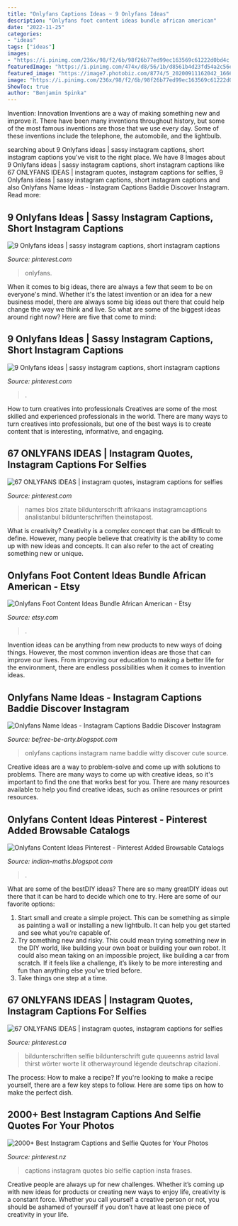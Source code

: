 ```yaml
---
title: "Onlyfans Captions Ideas ~ 9 Onlyfans Ideas"
description: "Onlyfans foot content ideas bundle african american"
date: "2022-11-25"
categories:
- "ideas"
tags: ["ideas"]
images:
- "https://i.pinimg.com/236x/98/f2/6b/98f26b77ed99ec163569c61222d0bd4c.jpg"
featuredImage: "https://i.pinimg.com/474x/d8/56/1b/d8561b4d23fd54a2c56e44aa0481fb4e.jpg"
featured_image: "https://image7.photobiz.com/8774/5_20200911162042_16666926_xlarge.jpg"
image: "https://i.pinimg.com/236x/98/f2/6b/98f26b77ed99ec163569c61222d0bd4c.jpg"
ShowToc: true
author: "Benjamin Spinka"
---
```



Invention: Innovation
Inventions are a way of making something new and improve it. There have been many inventions throughout history, but some of the most famous inventions are those that we use every day. Some of these inventions include the telephone, the automobile, and the lightbulb.

	

		
searching about 9 Onlyfans ideas | sassy instagram captions, short instagram captions you've visit to the right place. We have 8 Images about 9 Onlyfans ideas | sassy instagram captions, short instagram captions like 67 ONLYFANS IDEAS | instagram quotes, instagram captions for selfies, 9 Onlyfans ideas | sassy instagram captions, short instagram captions and also Onlyfans Name Ideas - Instagram Captions Baddie Discover Instagram. Read more:
		
    
## 9 Onlyfans Ideas | Sassy Instagram Captions, Short Instagram Captions

<img loading=lazy src="https://i.pinimg.com/280x280_RS/53/6d/b6/536db6f1d4b9b869283cb16fdedd0900.jpg" onerror="this.onerror=null;this.src='https://tse4.mm.bing.net/th?id=OIP.WfRsK1_1O4BOtUHhpzWS9wAAAA&amp;pid=15.1';" alt="9 Onlyfans ideas | sassy instagram captions, short instagram captions">

_Source: pinterest.com_

>onlyfans. 

	

When it comes to big ideas, there are always a few that seem to be on everyone's mind. Whether it's the latest invention or an idea for a new business model, there are always some big ideas out there that could help change the way we think and live. So what are some of the biggest ideas around right now? Here are five that come to mind: 

    
## 9 Onlyfans Ideas | Sassy Instagram Captions, Short Instagram Captions

<img loading=lazy src="https://i.pinimg.com/236x/fd/52/a9/fd52a9d7c7dc0433171f1a906fee211a.jpg" onerror="this.onerror=null;this.src='https://tse1.mm.bing.net/th?id=OIP.rDmYgDkN961jxQnR_z66ugAAAA&amp;pid=15.1';" alt="9 Onlyfans ideas | sassy instagram captions, short instagram captions">

_Source: pinterest.com_

>. 

	

How to turn creatives into professionals
Creatives are some of the most skilled and experienced professionals in the world. There are many ways to turn creatives into professionals, but one of the best ways is to create content that is interesting, informative, and engaging.

    
## 67 ONLYFANS IDEAS | Instagram Quotes, Instagram Captions For Selfies

<img loading=lazy src="https://i.pinimg.com/236x/98/f2/6b/98f26b77ed99ec163569c61222d0bd4c.jpg" onerror="this.onerror=null;this.src='https://tse3.mm.bing.net/th?id=OIP.PqbO3CiBzfmvjzpmzqYkDAAAAA&amp;pid=15.1';" alt="67 ONLYFANS IDEAS | instagram quotes, instagram captions for selfies">

_Source: pinterest.com_

>names bios zitate bildunterschrift afrikaans instagramcaptions analistanbul bildunterschriften theinstapost. 

	

What is creativity?
Creativity is a complex concept that can be difficult to define. However, many people believe that creativity is the ability to come up with new ideas and concepts. It can also refer to the act of creating something new or unique.

    
## Onlyfans Foot Content Ideas Bundle African American - Etsy

<img loading=lazy src="https://i.etsystatic.com/34183546/r/il/ece5bc/4237425313/il_794xN.4237425313_przo.jpg" onerror="this.onerror=null;this.src='https://tse2.mm.bing.net/th?id=OIP.YKxCrSwr3vTYbeCB6JjePgHaF7&amp;pid=15.1';" alt="Onlyfans Foot Content Ideas Bundle African American - Etsy">

_Source: etsy.com_

>. 

	

Invention ideas can be anything from new products to new ways of doing things. However, the most common invention ideas are those that can improve our lives. From improving our education to making a better life for the environment, there are endless possibilities when it comes to invention ideas.

    
## Onlyfans Name Ideas - Instagram Captions Baddie Discover Instagram

<img loading=lazy src="https://i.ytimg.com/vi/pDxVpWpETwY/maxresdefault.jpg" onerror="this.onerror=null;this.src='https://tse1.mm.bing.net/th?id=OIP.SQua1Y4Psu4PbyMu1kRnmgHaEK&amp;pid=15.1';" alt="Onlyfans Name Ideas - Instagram Captions Baddie Discover Instagram">

_Source: befree-be-arty.blogspot.com_

>onlyfans captions instagram name baddie witty discover cute source. 

	

Creative ideas are a way to problem-solve and come up with solutions to problems. There are many ways to come up with creative ideas, so it's important to find the one that works best for you. There are many resources available to help you find creative ideas, such as online resources or print resources.

    
## Onlyfans Content Ideas Pinterest - Pinterest Added Browsable Catalogs

<img loading=lazy src="https://image7.photobiz.com/8774/5_20200911162042_16666926_xlarge.jpg" onerror="this.onerror=null;this.src='https://tse4.mm.bing.net/th?id=OIP.GaLu79EkaJ5d9rzhwulA4AHaHa&amp;pid=15.1';" alt="Onlyfans Content Ideas Pinterest - Pinterest Added Browsable Catalogs">

_Source: indian-maths.blogspot.com_

>. 

	

What are some of the bestDIY ideas?
There are so many greatDIY ideas out there that it can be hard to decide which one to try. Here are some of our favorite options: 
1) Start small and create a simple project. This can be something as simple as painting a wall or installing a new lightbulb. It can help you get started and see what you’re capable of. 
2) Try something new and risky. This could mean trying something new in the DIY world, like building your own boat or building your own robot. It could also mean taking on an impossible project, like building a car from scratch. If it feels like a challenge, it’s likely to be more interesting and fun than anything else you’ve tried before. 
3) Take things one step at a time.

    
## 67 ONLYFANS IDEAS | Instagram Quotes, Instagram Captions For Selfies

<img loading=lazy src="https://i.pinimg.com/474x/d8/56/1b/d8561b4d23fd54a2c56e44aa0481fb4e.jpg" onerror="this.onerror=null;this.src='https://tse3.mm.bing.net/th?id=OIP.ZYz5IHyBpiZtQ6P0su43AgAAAA&amp;pid=15.1';" alt="67 ONLYFANS IDEAS | instagram quotes, instagram captions for selfies">

_Source: pinterest.ca_

>bildunterschriften selfie bildunterschrift gute quueenns astrid laval thirst wörter worte lit otherwayround légende deutschrap citazioni. 

	

The process: How to make a recipe?
If you're looking to make a recipe yourself, there are a few key steps to follow. Here are some tips on how to make the perfect dish.

    
## 2000+ Best Instagram Captions And Selfie Quotes For Your Photos

<img loading=lazy src="https://i.pinimg.com/originals/35/fa/6a/35fa6a364cb7d8ec38958f605ce98538.jpg" onerror="this.onerror=null;this.src='https://tse1.mm.bing.net/th?id=OIP.YygD9kRMzpGeWFD1UUeqbQHaMX&amp;pid=15.1';" alt="2000+ Best Instagram Captions and Selfie Quotes for Your Photos">

_Source: pinterest.nz_

>captions instagram quotes bio selfie caption insta frases. 

	

Creative people are always up for new challenges. Whether it’s coming up with new ideas for products or creating new ways to enjoy life, creativity is a constant force. Whether you call yourself a creative person or not, you should be ashamed of yourself if you don’t have at least one piece of creativity in your life.

